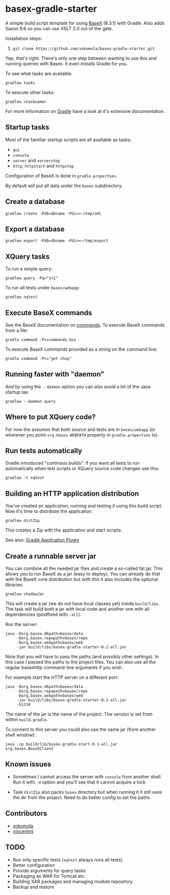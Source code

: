 # basex-gradle-starter

A simple build script template for using [BaseX](basex.org) (8.3.1) with Gradle. Also adds Saxon 9.6 so you can use XSLT 2.0 out of the gate.

Installation steps:

1. `git clone https://github.com/xokomola/basex-gradle-starter.git`

Yep, that's right. There's only one step between wanting to use this and running
queries with Basex. It even installs Gradle for you.

To see what tasks are available:

    gradlew tasks

To execute other tasks:

    gradlew <taskname>

For more information on [Gradle](https://gradle.org) have a look at it's
extensive documentation.


## Startup tasks

Most of the familiar startup scripts are all available as tasks:

- `gui`
- `console`
- `server` and `serverstop`
- `http`, `httpstart` and `httpstop`

Configuration of BaseX is done in `gradle.properties`.

By default will put all data under the `basex` subdirectory.


## Create a database

    gradlew create -Pdb=dbname -Pdir=~/tmp/xml


## Export a database

    gradlew export -Pdb=dbname -Pdir=~/tmp/export


## XQuery tasks

To run a simple query:

    gradlew query -Pq="1+1"

To run all tests under `basex/webapp`:

    gradlew xqtest


## Execute BaseX commands

See the BaseX documentation on [commands](http://docs.basex.org/wiki/Commands). To execute BaseX commands from a file:

    gradle command -Pc=commands.bxs

To execute BaseX commands provided as a string on the command line:

    gradle command -Pc="get chop"

 
## Running faster with "daemon"

And by using the `--daemon` option you can also avoid a lot of the Java startup
tax.

    gradlew --daemon query


## Where to put XQuery code?

For now the assumes that both source and tests are in `basex/webapp` (or wherever you point `org.basex.WEBPATH` property in `gradle.properties` to).


## Run tests automatically

Gradle introduced "continous builds". If you want all tests to run automatically when test scripts or XQuery source code changes use this:

    gradlew -t xqtest


## Building an HTTP application distribution

You've created an application, running and testing it using this build script.
Now it's time to distribute the application.

    gradlew distZip

This creates a Zip with the application and start scripts.

See also: [Gradle Application
Plugin](http://gradle.org/docs/current/userguide/application_plugin.html)


## Create a runnable server jar

You can combine all the needed jar files and create a so-called fat jar. This
allows you to run BaseX as a jar (easy to deploy). You can already do that
with the BaseX core distribution but with this it also includes the optional
libraries.

    gradlew shadowJar

This will create a jar (we do not have local classes yet) inside `build/libs`.
The task will build both a jar with local code and another one with all
dependencies (postfixed with `-all`).

Run the server:

    java -Dorg.basex.dbpath=basex/data
         -Dorg.basex.repopath=basex/repo 
         -Dorg.basex.webpath=basex/web
         -jar build/libs/basex-gradle-starter-0.1-all.jar

Note that you will have to pass the paths (and possibly other settings). In this case I passed the paths to the project files. You can also use all the regular basexhttp command-line arguments if you wish.

For example start the HTTP server on a different port:

    java -Dorg.basex.dbpath=basex/data
         -Dorg.basex.repopath=basex/repo 
         -Dorg.basex.webpath=basex/web
         -jar build/libs/basex-gradle-starter-0.1-all.jar
         -h1234

The name of the jar is the name of the project. The version is set from within
`build.gradle`.

To connect to this server you could also use the same jar (from another shell
window):

    java -cp build/lib/basex-gradle-start-0.1-all.jar org.basex.BaseXClient

## Known issues

- Sometimes I cannot access the server with `console` from another shell. Run it with `-d` option and you'll see that it cannot acquire a lock
  
- Task `distZip` also packs `basex` directory but when running it it still uses the dir from the project. Need to do better config to set the paths.


## Contributors

- [xokomola](https://github.com/xokomola)
- [vincentml](https://github.com/vincentml)


## TODO

- Run only specific tests (`xqtest` always runs all tests)
- Better configuration
- Provide arguments for query tasks
- Packaging as WAR for Tomcat etc.
- Building XAR packages and managing module repository
- Backup and restore
